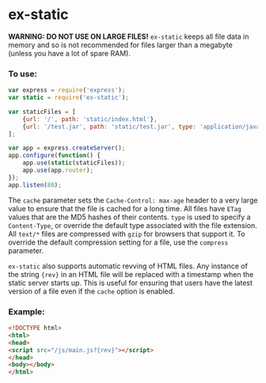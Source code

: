 ex-static
==

**WARNING: DO NOT USE ON LARGE FILES!**
`ex-static` keeps all file data in memory and so is not recommended for files larger than a megabyte (unless you have a lot of spare RAM).

### To use:
```javascript
var express = require('express');
var static = require('ex-static');

var staticFiles = [
	{url: '/', path: 'static/index.html'},
	{url: '/test.jar', path: 'static/test.jar', type: 'application/java-archive', cache: true, compress: true}
];

var app = express.createServer();
app.configure(function() {
	app.use(static(staticFiles));
	app.use(app.router);
});
app.listen(80);
```

The `cache` parameter sets the `Cache-Control: max-age` header to a very large value to ensure that the file is cached for a long time.
All files have `ETag` values that are the MD5 hashes of their contents.
`type` is used to specify a `Content-Type`, or override the default type associated with the file extension.
All `text/*` files are compressed with `gzip` for browsers that support it. To override the default compression setting for a file, use the `compress` parameter.

`ex-static` also supports automatic revving of HTML files.
Any instance of the string `{rev}` in an HTML file will be replaced with a timestamp when the static server starts up.
This is useful for ensuring that users have the latest version of a file even if the `cache` option is enabled.
### Example:
```html
<!DOCTYPE html>
<html>
<head>
<script src="/js/main.js?{rev}"></script>
</head>
<body></body>
</html>
```